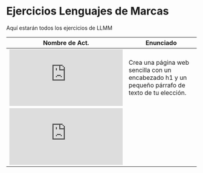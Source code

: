 # Ejercicios Lenguajes de Marcas

Aquí estarán todos los ejercicios de LLMM

Nombre de Act. | Enunciado
---------------|----------
![Actividad 1](https://github.com/manu00rm/Ejercicios-LLMM/blob/23e212ad128d57b942724451736f9ee234172be7/Tema1/Actividad1.md) | Crea una página web sencilla con un encabezado h1 y un pequeño párrafo de texto de tu elección.
![Actividad 2](https://github.com/manu00rm/Ejercicios-LLMM/blob/23e212ad128d57b942724451736f9ee234172be7/Tema1/Actividad2.md) |
